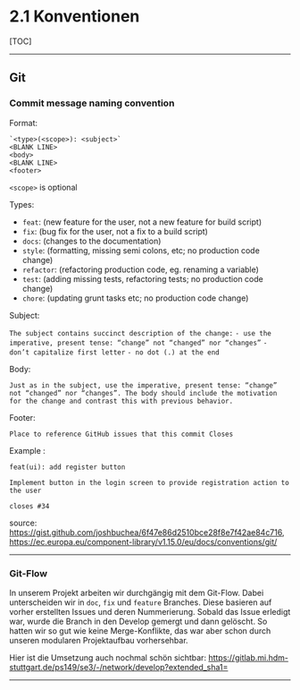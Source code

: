 # 2.1 Konventionen 

[TOC]

------

## Git

### Commit message naming convention

Format: 
```
`<type>(<scope>): <subject>`
<BLANK LINE>
<body>
<BLANK LINE>
<footer>
```

`<scope>` is optional

Types:

- `feat`: (new feature for the user, not a new feature for build script)
- `fix`: (bug fix for the user, not a fix to a build script)
- `docs`: (changes to the documentation)
- `style`: (formatting, missing semi colons, etc; no production code change)
- `refactor`: (refactoring production code, eg. renaming a variable)
- `test`: (adding missing tests, refactoring tests; no production code change)
- `chore`: (updating grunt tasks etc; no production code change)

Subject:

`The subject contains succinct description of the change:`
`- use the imperative, present tense: “change” not “changed” nor “changes”`
`- don’t capitalize first letter`
`- no dot (.) at the end`

Body: 

`Just as in the subject, use the imperative, present tense: “change” not “changed” nor “changes”. The body should include the motivation for the change and contrast this with previous behavior.`

Footer: 

`Place to reference GitHub issues that this commit Closes`

Example : 

```
feat(ui): add register button 

Implement button in the login screen to provide registration action to the user

closes #34
```

source: https://gist.github.com/joshbuchea/6f47e86d2510bce28f8e7f42ae84c716, https://ec.europa.eu/component-library/v1.15.0/eu/docs/conventions/git/ 

----

### Git-Flow 

In unserem Projekt arbeiten wir durchgängig mit dem Git-Flow. Dabei unterscheiden wir in `doc`, `fix` und `feature` Branches. Diese basieren auf vorher erstellten Issues und deren Nummerierung. 
Sobald das Issue erledigt war, wurde die Branch in den Develop gemergt und dann gelöscht. So hatten wir so gut wie keine Merge-Konflikte, das war aber schon durch unseren modularen Projektaufbau vorhersehbar. 

Hier ist die Umsetzung auch nochmal schön sichtbar: https://gitlab.mi.hdm-stuttgart.de/ps149/se3/-/network/develop?extended_sha1=



------
